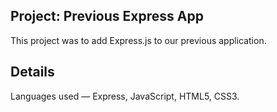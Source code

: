 ## Project: Previous Express App

This project was to add Express.js to our previous application. 

## Details

Languages used — Express, JavaScript, HTML5, CSS3.


